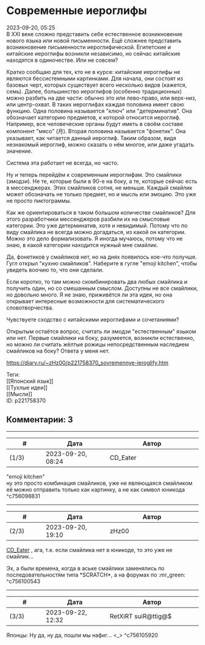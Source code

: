 Современные иероглифы
=====================

  
2023-09-20, 05:25  
 В XXI веке сложно представить себе естественное возникновение нового языка или новой письменности. Ещё сложнее представить возникновение письменности иероглифической. Египетские и китайские иероглифы возникли независимо, но сейчас китайские находятся в одиночестве. Или не совсем?   
   
 Кратко сообщаю для тех, кто не в курсе: китайские иероглифы не являются бессистемными картинками. Для начала, они состоят из базовых черт, которых существует всего несколько видов (кажется, семь). Далее, большинство иероглифов (особенно традиционных) можно разбить на две части: обычно это или лево-право, или верх-низ, или центр-охват. В таких иероглифах каждая половина имеет свою функцию. Одна половина называется "ключ" или "детерминатив". Она обозначает категорию предметов, к которой относится иероглиф. Например, все человеческие органы будут иметь в своём составе компонент "мясо" (月). Вторая половина называется "фонетик". Она указывает, как читается данный иероглиф. Таким образом, видя незнакомый иероглиф, можно сказать о нём многое, или даже угадать значение.   
   
 Система эта работает не всегда, но часто.   
   
 Ну и теперь перейдём к современным иероглифам. Это смайлики (эмодзи). Не те, которые были в 90-е на боку, а те, которые сейчас есть в мессенджерах. Этих смайликов сотня, не меньше. Каждый смайлик может обозначать не только предмет, но и мысль или эмоцию. Это уже не просто пиктограммы.   
   
 Как же ориентироваться в таком большом количестве смайликов? Для этого разработчики мессенджеров разбили их на смысловые категории. Это уже детерминатив, хотя и невидимый. Потому что по виду смайлика не всегда можно догадаться, из какой он категории. Можно это дело формализовать. Я иногда мучаюсь, потому что не знаю, в какой категории находится нужный мне смайлик.   
   
 Да, фонетиков у смайликов нет, но на днях появилось кое-что получше. Гугл открыл "кухню смайликов". Наберите в гугле "emoji kitchen", чтобы увидеть воочию то, что они сделали.   
   
 Если коротко, то там можно скомбинировать два любых смайлика и получить один, но со смешанным смыслом. Доступны не все смайлики, но довольно много. Я не знаю, приживётся ли эта идея, но она открывает интересные возможности для систематического словотворчества.   
   
 Чувствуете сходство с китайскими иероглифами и сочетаниями?   
   
 Открытым остаётся вопрос, считать ли эмодзи "естественным" языком или нет. Первые смайлики на боку, разумеется, возникли естественно, но можно ли считать жёлтые рожицы непосредственным наследием смайликов на боку? Ответа у меня нет.   
  
<https://diary.ru/~zHz00/p221758370_sovremennye-ieroglify.htm>  
  
Теги:  
[[Японский язык]]  
[[Тухлые идеи]]  
[[Мысли]]  
ID: p221758370  


Комментарии: 3
--------------

  


---



|         #         |              Дата              |                     Автор                     |           ID           |
| --- | --- | --- | --- |
| (1/3) | 2023-09-20, 08:24 | CD\_Eater | c756098831 |

  
  "emoji kitchen"    
 ну это просто комбинация смайликов, уже не являющаяся смайликом   
 её можно отправить только как картинку, а не как символ юникода   
 ^c756098831

---



|         #         |              Дата              |                     Автор                     |           ID           |
| --- | --- | --- | --- |
| (2/3) | 2023-09-20, 19:10 | zHz00 | c756100543 |

  
  [CD\_Eater](https://cd-eater.diary.ru "Записки ДискоЕда")  , ага, т.е. если смайлика нет в юникоде, то это уже не смайлик...   
   
 Эх, а были времена, когда в аське смайлики заменялись по последовательностям типа \*SCRATCH\*, а на форумах по :mr\_green:   
 ^c756100543

---



|         #         |              Дата              |                     Автор                     |           ID           |
| --- | --- | --- | --- |
| (3/3) | 2023-09-22, 12:32 | RetXiRT suiR@ttig@$ | c756105920 |

  
 Японцы: Ну да, ну да, пошли мы нафиг... <\_>  ^c756105920